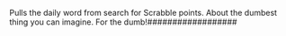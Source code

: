 Pulls the daily word from search for Scrabble points. About the dumbest thing you can imagine. For the dumb!##################
